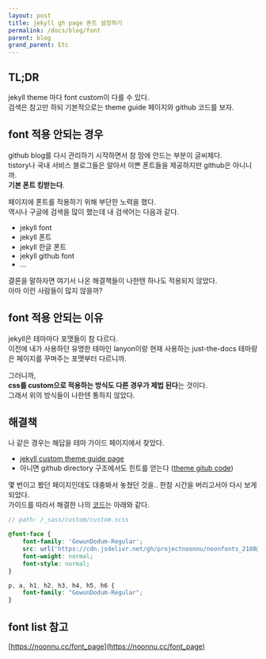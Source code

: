 ```yaml
---
layout: post
title: jekyll gh page 폰트 설정하기
permalink: /docs/blog/font
parent: blog
grand_parent: Etc
---
```


## TL;DR

jekyll theme 마다 font custom이 다를 수 있다.  
검색은 참고만 하되 기본적으로는 theme guide 페이지와 github 코드를 보자.

## font 적용 안되는 경우

github blog를 다시 관리하기 시작하면서 참 맘에 안드는 부분이 글씨체다.  
tistory나 국내 서비스 블로그들은 알아서 이쁜 폰트들을 제공하지만 github은 아니니까.  
**기본 폰트 킹받는다**.

페이지에 폰트를 적용하기 위해 부단한 노력을 했다.  
역시나 구글에 검색을 많이 했는데 내 검색어는 다음과 같다.  
- jekyll font
- jekyll 폰트
- jekyll 한글 폰트
- jekyll github font
- ...

결론을 말하자면 여기서 나온 해결책들이 나한텐 하나도 적용되지 않았다.  
아마 이런 사람들이 많지 않을까?

## font 적용 안되는 이유

jekyll은 테마마다 포맷들이 참 다르다.  
이전에 내가 사용하던 유명한 테마인 lanyon이랑 현재 사용하는 just-the-docs 테마랑은 페이지를 꾸며주는 포맷부터 다르니까.  

그러니까,  
**css를 custom으로 적용하는 방식도 다른 경우가 제법 된다**는 것이다.  
그래서 위의 방식들이 나한텐 통하지 않았다.

## 해결책

나 같은 경우는 해답을 테마 가이드 페이지에서 찾았다.  
- [jekyll custom theme guide page](https://pmarsceill.github.io/just-the-docs/docs/customization/)
- 아니면 github directory 구조에서도 힌트를 얻는다 ([theme gitub code](https://github.com/pmarsceill/just-the-docs/tree/master/_sass))

몇 번이고 봤던 페이지인데도 대충봐서 놓쳤던 것을.. 한참 시간을 버리고서야 다시 보게 되었다.  
가이드를 따라서 해결한 나의 [코드](https://github.com/meansoup/meansoup.github.io/blob/master/_sass/custom/custom.scss)는 아래와 같다.

```scss
// path: /_sass/custom/custom.scss

@font-face {
    font-family: 'GowunDodum-Regular';
    src: url('https://cdn.jsdelivr.net/gh/projectnoonnu/noonfonts_2108@1.1/GowunDodum-Regular.woff') format('woff');
    font-weight: normal;
    font-style: normal;
}

p, a, h1, h2, h3, h4, h5, h6 {
    font-family: "GowunDodum-Regular";
}
```

## font list 참고

[https://noonnu.cc/font_page](https://noonnu.cc/font_page)